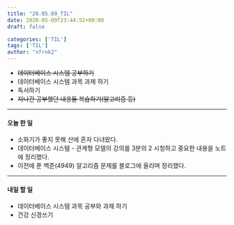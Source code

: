 ```yaml
---
title: "20.05.09_TIL"
date: 2020-05-09T23:44:52+09:00
draft: false

categories: ['TIL']
tags: ['TIL']
author: "xfrnk2"
---
```

+ ~~데이터베이스 시스템 공부하기~~
+ 데이터베이스 시스템 과목 과제 하기
+ 독서하기
+ ~~지나간 공부했던 내용들 복습하기(알고리즘 등)~~
---
#### 오늘 한 일
+ 소화기가 좋지 못해 산에 혼자 다녀왔다.
+ 데이터베이스 시스템 - 관계형 모델의 강의를 3분의 2 시청하고 중요한 내용을 노트에 정리했다.
+ 이전에 푼 백준(4949) 알고리즘 문제를 블로그에 올리며 정리했다.
--- 
#### 내일 할 일  
+ 데이터베이스 시스템 과목 공부와 과제 하기
+ 건강 신경쓰기
